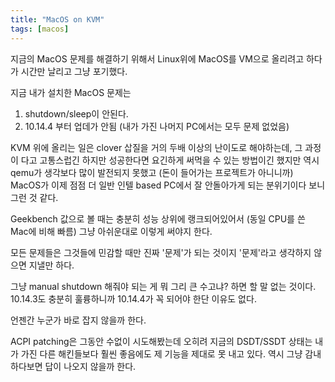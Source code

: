 ```yaml
---
title: "MacOS on KVM"
tags: [macos]
---
```


지금의 MacOS 문제를 해결하기 위해서 Linux위에 MacOS를 VM으로 올리려고 하다가 시간만 날리고 그냥 포기했다.

지금 내가 설치한 MacOS 문제는
1) shutdown/sleep이 안된다.
2) 10.14.4 부터 업데가 안됨 (내가 가진 나머지 PC에서는 모두 문제 없었음)

KVM 위에 올리는 일은 clover 삽질을 거의 두배 이상의 난이도로 해야하는데, 그 과정이 다고 고통스럽긴 하지만 성공한다면 요긴하게 써먹을 수 있는 방법이긴 했지만 역시 qemu가 생각보다 많이 발전되지 못했고 (돈이 들어가는 프로젝트가 아니니까) MacOS가 이제 점점 더 일반 인텔 based PC에서 잘 안돌아가게 되는 분위기이다 보니 그런 것 같다.

Geekbench 값으로 볼 때는 충분히 성능 상위에 랭크되어있어서 (동일 CPU를 쓴 Mac에 비해 빠름) 그냥 아쉬운대로 이렇게 써야지 한다.

모든 문제들은 그것들에 민감할 때만 진짜 '문제'가 되는 것이지 '문제'라고 생각하지 않으면 지낼만 하다. 

그냥 manual shutdown 해줘야 되는 게 뭐 그리 큰 수고냐? 하면 할 말 없는 것이다. 10.14.3도 충분히 훌륭하니까 10.14.4가 꼭 되어야 한단 이유도 없다.

언젠간 누군가 바로 잡지 않을까 한다. 

ACPI patching은 그동안 수없이 시도해봤는데 오히려 지금의 DSDT/SSDT 상태는 내가 가진 다른 해킨들보다 훨씬 좋음에도 제 기능을 제대로 못 내고 있다. 역시 그냥 감내하다보면 답이 나오지 않을까 한다.


